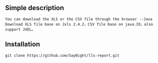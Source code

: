 Simple description
------- 
    You can download the XLS or the CSV file through the browser --Java
    Download XLS file base on Jxls 2.4.2，CSV file base on java.IO，also support JXEL。

Installation
-------  
    git clone https://github.com/SayNight/lls-report.git
